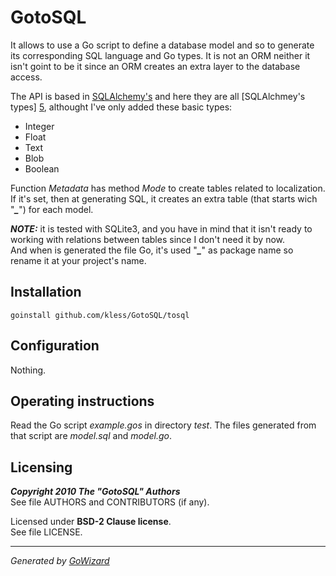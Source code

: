 GotoSQL
=======

It allows to use a Go script to define a database model and so to generate its
corresponding SQL language and Go types. It is not an ORM neither it isn't
goint to be it since an ORM creates an extra layer to the database access.

The API is based in [SQLAlchemy's][4] and here they are all [SQLAlchmey's types]
[5], althought I've only added these basic types:

+ Integer
+ Float
+ Text
+ Blob
+ Boolean

Function *Metadata* has method *Mode* to create tables related to localization.
If it's set, then at generating SQL, it creates an extra table (that starts wich
"***_***") for each model.

***NOTE:*** it is tested with SQLite3, and you have in mind that it isn't ready
to working with relations between tables since I don't need it by now.  
And when is generated the file Go, it's used "***_***" as package name so rename
it at your project's name.


[4]: http://www.sqlalchemy.org/
[5]: http://www.sqlalchemy.org/docs/core/types.html


## Installation

	goinstall github.com/kless/GotoSQL/tosql


## Configuration

Nothing.


## Operating instructions

Read the Go script *example.gos* in directory *test*. The files generated from
that script are *model.sql* and *model.go*.


## Licensing

***Copyright 2010  The "GotoSQL" Authors***  
See file AUTHORS and CONTRIBUTORS (if any).

Licensed under **BSD-2 Clause license**.  
See file LICENSE.


* * *
*Generated by [GoWizard](http://github.com/kless/GoWizard)*

